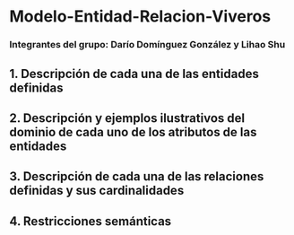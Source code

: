 # Modelo-Entidad-Relacion-Viveros
### Integrantes del grupo: Darío Domínguez González y Lihao Shu
## 1. Descripción de cada una de las entidades definidas
## 2. Descripción y ejemplos ilustrativos del dominio de cada uno de los atributos de las entidades
## 3. Descripción de cada una de las relaciones definidas y sus cardinalidades
## 4. Restricciones semánticas
